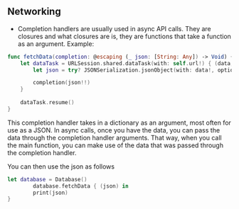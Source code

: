 ## Networking

- Completion handlers are usually used in async API calls. They are closures and what closures are is, they are functions that take a function as an argument.
Example:
``` swift
func fetchData(completion: @escaping (_ json: [String: Any]) -> Void) {
	let dataTask = URLSession.shared.dataTask(with: self.url!) { (data, response, error) in
		let json = try? JSONSerialization.jsonObject(with: data!, options: .allowFragments) as? [String: Any]

		completion(json!!)
	}
		
	dataTask.resume()
}
```
This completion handler takes in a dictionary as an argument, most often for use as a JSON. In async calls, once you have the data, you can pass the data through the completion handler arguments. That way, when you call the main function, you can make use of the data that was passed through the completion handler.

You can then use the json as follows
``` swift
let database = Database()
		database.fetchData { (json) in
		print(json)
}
```

